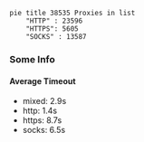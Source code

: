 
```mermaid
pie title 38535 Proxies in list
    "HTTP" : 23596
    "HTTPS": 5605
    "SOCKS" : 13587
```

### Some Info
#### Average Timeout

- mixed: 2.9s
- http: 1.4s
- https: 8.7s
- socks: 6.5s